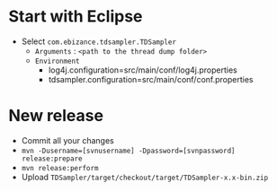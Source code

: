 # Start with Eclipse #

  * Select `com.ebizance.tdsampler.TDSampler`
    * `Arguments` :  `<path to the thread dump folder>`
    * `Environment`
      * log4j.configuration=src/main/conf/log4j.properties
      * tdsampler.configuration=src/main/conf/conf.properties

# New release #

  * Commit all your changes
  * `mvn -Dusername=[svnusername] -Dpassword=[svnpassword] release:prepare`
  * `mvn release:perform`
  * Upload `TDSampler/target/checkout/target/TDSampler-x.x-bin.zip`